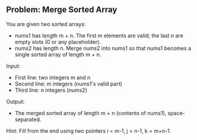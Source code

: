 ## Problem: Merge Sorted Array

You are given two sorted arrays:
- nums1 has length m + n. The first m elements are valid; the last n are empty slots (0 or any placeholder).
- nums2 has length n.
Merge nums2 into nums1 so that nums1 becomes a single sorted array of length m + n.

Input:
- First line: two integers m and n
- Second line: m integers (nums1's valid part)
- Third line: n integers (nums2)

Output:
- The merged sorted array of length m + n (contents of nums1), space-separated.

Hint: Fill from the end using two pointers i = m-1, j = n-1, k = m+n-1.


